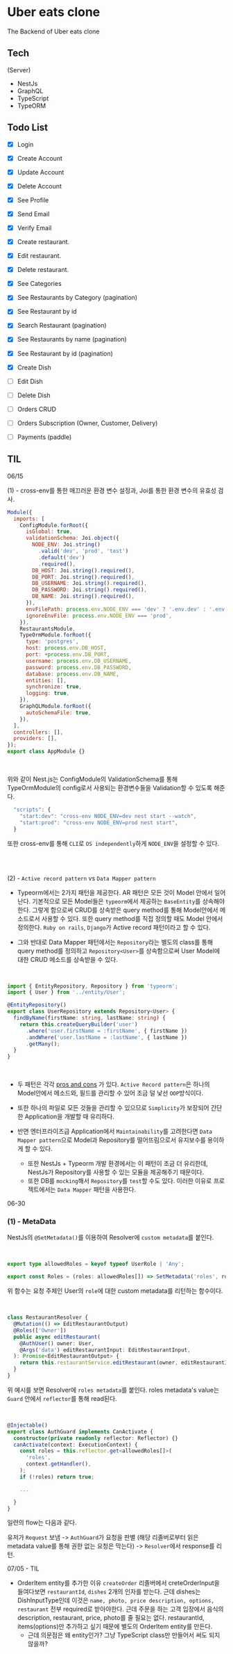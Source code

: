 # Uber eats clone

The Backend of Uber eats clone

## Tech

(Server)

- NestJs
- GraphQL
- TypeScript
- TypeORM

## Todo List

- [x] Login
- [x] Create Account
- [x] Update Account
- [x] Delete Account
- [x] See Profile
- [x] Send Email
- [x] Verify Email

- [x] Create restaurant.
- [x] Edit restaurant.
- [x] Delete restaurant.

- [x] See Categories
- [x] See Restaurants by Category (pagination)
- [x] See Restaurant by id
- [x] Search Restaurant (pagination)
- [x] See Restaurants by name (pagination)
- [x] See Restaurant by id (pagination)

- [x] Create Dish
- [ ] Edit Dish
- [ ] Delete Dish

- [ ] Orders CRUD
- [ ] Orders Subscription (Owner, Customer, Delivery)

- [ ] Payments (paddle)

## TIL

06/15

(1) - cross-env를 통한 매끄러운 환경 변수 설정과, Joi를 통한 환경 변수의 유효성 검사.

```javascript
Module({
  imports: [
    ConfigModule.forRoot({
      isGlobal: true,
      validationSchema: Joi.object({
        NODE_ENV: Joi.string()
          .valid('dev', 'prod', 'test')
          .default('dev')
          .required(),
        DB_HOST: Joi.string().required(),
        DB_PORT: Joi.string().required(),
        DB_USERNAME: Joi.string().required(),
        DB_PASSWORD: Joi.string().required(),
        DB_NAME: Joi.string().required(),
      }),
      envFilePath: process.env.NODE_ENV === 'dev' ? '.env.dev' : '.env.test',
      ignoreEnvFile: process.env.NODE_ENV === 'prod',
    }),
    RestaurantsModule,
    TypeOrmModule.forRoot({
      type: 'postgres',
      host: process.env.DB_HOST,
      port: +process.env.DB_PORT,
      username: process.env.DB_USERNAME,
      password: process.env.DB_PASSWORD,
      database: process.env.DB_NAME,
      entities: [],
      synchronize: true,
      logging: true,
    }),
    GraphQLModule.forRoot({
      autoSchemaFile: true,
    }),
  ],
  controllers: [],
  providers: [],
});
export class AppModule {}
```

<br />

위와 같이 Nest.js는 ConfigModule의 ValidationSchema를 통해 TypeOrmModule의 config로서 사용되는 환경변수들을 Validation할 수 있도록 해준다.

```javascript
  "scripts": {
    "start:dev": "cross-env NODE_ENV=dev nest start --watch",
    "start:prod": "cross-env NODE_ENV=prod nest start",
  }
```

또한 cross-env를 통해 `CLI`로 `OS independently`하게 `NODE_ENV`을 설정할 수 있다.

<br />
<br />

(2) - `Active record pattern` vs `Data Mapper pattern`

- Typeorm에서는 2가지 패턴을 제공한다. AR 패턴은 모든 것이 Model 안에서 일어난다. 기본적으로 모든 Model들은 `typeorm`에서 제공하는 `BaseEntity`를 상속해야한다. 그렇게 함으로써 CRUD를 상속받은 query method를 통해 Model안에서 메소드로서 사용할 수 있다. 또한 query method를 직접 정의할 때도 Model 안에서 정의한다. `Ruby on rails`, `Django`가 Active record 패턴이라고 할 수 있다.

- 그와 반대로 Data Mapper 패턴에서는 `Repository`라는 별도의 class를 통해 query method를 정의하고 `Repository<User>`를 상속함으로써 User Model에 대한 CRUD 메소드를 상속받을 수 있다.

<br />

```typescript
import { EntityRepository, Repository } from 'typeorm';
import { User } from '../entity/User';

@EntityRepository()
export class UserRepository extends Repository<User> {
  findByName(firstName: string, lastName: string) {
    return this.createQueryBuilder('user')
      .where('user.firstName = :firstName', { firstName })
      .andWhere('user.lastName = :lastName', { lastName })
      .getMany();
  }
}
```

<br />

- 두 패턴은 각각 [pros and cons](https://typeorm.io/#/active-record-data-mapper) 가 있다. `Active Record pattern`은 하나의 Model안에서 메소드와, 필드를 관리할 수 있어 조금 덜 낯선 `OOP`방식이다.

- 또한 하나의 파일로 모든 것들을 관리할 수 있으므로 `Simplicity`가 보장되어 간단한 Application을 개발할 때 유리하다.

- 반면 엔터프라이즈급 Application에서 `Maintainability`를 고려한다면 `Data Mapper pattern`으로 Model과 Repository를 떨어뜨림으로서 유지보수를 용이하게 할 수 있다.
  - 또한 NestJs + Typeorm 개발 환경에서는 이 패턴이 조금 더 유리한데, NestJs가 Repository를 사용할 수 있는 모듈을 제공해주기 때문이다.
  - 또한 DB를 `mocking`해서 `Repository`를 `test`할 수도 있다. 이러한 이유로 프로젝트에서는 `Data Mapper` 패턴을 사용한다.

06-30

### (1) - MetaData

NestJs의 `@SetMetadata()`를 이용하여 Resolver에 `custom metadata`를 붙인다.

<br />

```typescript
export type allowedRoles = keyof typeof UserRole | 'Any';

export const Roles = (roles: allowedRoles[]) => SetMetadata('roles', roles);
```

위 함수는 요청 주체인 User의 `role`에 대한 custom metadata를 리턴하는 함수이다.

<br />

```typescript
class RestaurantResolver {
  @Mutation(() => EditRestaurantOutput)
  @Roles(['Owner'])
  public async editRestaurant(
    @AuthUser() owner: User,
    @Args('data') editRestaurantInput: EditRestaurantInput,
  ): Promise<EditRestaurantOutput> {
    return this.restaurantService.editRestaurant(owner, editRestaurantInput);
  }
}
```

위 예시를 보면 Resolver에 `roles metadata`를 붙인다.
roles metadata's value는 `Guard` 안에서 `reflector`를 통해 read된다.

<br />

```typescript
@Injectable()
export class AuthGuard implements CanActivate {
  constructor(private readonly reflector: Reflector) {}
  canActivate(context: ExecutionContext) {
    const roles = this.reflector.get<allowedRoles[]>(
      'roles',
      context.getHandler(),
    );
    if (!roles) return true;

    ...

  }
}
```

일련의 flow는 다음과 같다.

유저가 `Request` 보냄 -> `AuthGuard`가 요청을 판별 (해당 리졸버로부터 읽은 metadata value를 통해 권한 없는 요청은 막는다) -> `Resolver`에서 response를 리턴.

07/05 - TIL

- OrderItem entity를 추가한 이유
  `createOrder` 리졸버에서 creteOrderInput을 들여다보면 `restaurantId`, `dishes` 2개의 인자를 받는다. 근데 dishes는 DishInputType인데 이것은 ```name, photo, price description, options, restaurant``` 전부 required로 받아야한다. 근데 주문을 하는 고객 입장에서 음식의 description, restaurant, price, photo를 줄 필요는 없다. restaurantId, items(options)만 추가하고 싶기 때문에 별도의 OrderItem entity를 만든다. 
  - 근데 의문점은 왜 entity인가? 그냥 TypeScript class만 만들어서 써도 되지 않을까?

